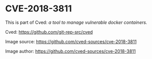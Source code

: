 # CVE-2018-3811

This is part of Cved: *a tool to manage vulnerable docker containers.*

Cved: https://github.com/git-rep-src/cved

Image source: https://github.com/cved-sources/cve-2018-3811

Image author: https://github.com/cved-sources/cve-2018-3811
